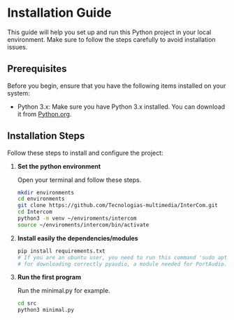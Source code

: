 # Installation Guide

This guide will help you set up and run this Python project in your local environment. Make sure to follow the steps carefully to avoid installation issues.

## Prerequisites

Before you begin, ensure that you have the following items installed on your system:

- Python 3.x: Make sure you have Python 3.x installed. You can download it from [Python.org](https://www.python.org/downloads/).

## Installation Steps

Follow these steps to install and configure the project:

1. **Set the python environment**

   Open your terminal and follow these steps.

   ```bash
   mkdir environments
   cd environments
   git clone https://github.com/Tecnologias-multimedia/InterCom.git
   cd Intercom
   python3 -m venv ~/enviroments/intercom
   source ~/enviroments/intercom/bin/activate
   
2. **Install easily the dependencies/modules**


   ```bash
   pip install requirements.txt
   # If you are an ubuntu user, you need to run this command 'sudo apt install portaudio19-dev python3-pyaudio' without the quotes,
   # for downloading correctly pyaudio, a module needed for PortAudio.
   
3. **Run the first program**

   Run the minimal.py for example.

   ```bash
   cd src
   python3 minimal.py
   
   
